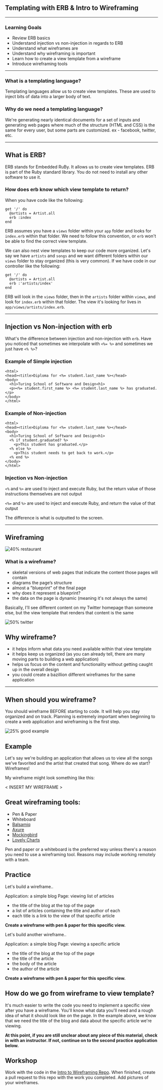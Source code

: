 ## Templating with ERB & Intro to Wireframing

---

### Learning Goals
- Review ERB basics
- Understand injection vs non-injection in regards to ERB
- Understand what wireframes are
- Understand why wireframing is important
- Learn how to create a view template from a wireframe
- Introduce wireframing tools

---

### What is a templating language?

Templating languages allow us to create view templates. These are used to inject bits of data into a larger body of text.

### Why do we need a templating language?

We're generating nearly identical documents for a set of inputs and generating web pages where much of the structure (HTML and CSS) is the same for every user, but some parts are customized. ex - facebook, twitter, etc.

---

## What is ERB?

ERB stands for Embedded RuBy. It allows us to create view templates. ERB is part of the Ruby standard library. You do not need to install any other software to use it.

### How does erb know which view template to return?

When you have code like the following:

```
get '/' do
  @artists = Artist.all
  erb :index
end
```

ERB assumes you have a `views` folder within your `app` folder and looks for `index.erb` within that folder. We need to follow this convention, or `erb` won't be able to find the correct view template.

We can also nest view templates to keep our code more organized. Let's say we have `artists` and `songs` and we want different folders within our `views` folder to stay organized (this is very common). If we have code in our controller like the following:

```
get '/' do
  @artists = Artist.all
  erb :'artists/index'
end
```

ERB will look in the `views` folder, then in the `artists` folder within `views`, and look for `index.erb` within that folder. The view it's looking for lives in `app/views/artists/index.erb`. 

---

## Injection vs Non-injection with erb

What's the difference between injection and non-injection with `erb`. Have you noticed that sometimes we interpolate with `<%= %>` and sometimes we just have `<% %>`? 

### Example of Simple injection

```
<html>
<head><title>Diploma for <%= student.last_name %></head>
<body>
  <h1>Turing School of Software and Design<h1>
  <p><%= student.first_name %> <%= student.last_name %> has graduated.</p>
</body>
</html>
```

### Example of Non-injection

```
<html>
<head><title>Diploma for <%= student.last_name %></head>
<body>
  <h1>Turing School of Software and Design<h1>
  <% if student.graduated? %>
    <p>This student has graduated.</p>
  <% else %>
    <p>This student needs to get back to work.</p>
  <% end %>
</body>
</html>
```

### Injection vs Non-injection

`<%` and `%>` are used to inject and execute Ruby, but the return value of those instructions themselves are not output

`<%=` and `%>` are used to inject and execute Ruby, and return the value of that output

The difference is what is outputted to the screen.

---

## Wireframing

![40% restaurant](https://static.skillshare.com/uploads/project/c8b8a01fcb0903765428b06c9a03026f/0eb88a2a)

### What is a wireframe?

- skeletal versions of web pages that indicate the content those pages will contain
- diagrams the page’s structure
- almost a "blueprint" of the final page
- why does it represent a blueprint?
- the data on the page is dynamic (meaning it's not always the same)

Basically, I'll see different content on my Twitter homepage than someone else, but the view template that renders that content is the same


![50% twitter](http://creately.com/images/landing-new/wireframe/wireframe-2-large.jpg)


## Why wireframe?

- it helps inform what data you need available within that view template
- it helps keep us organized (as you can already tell, there are many moving parts to building a web application)
- helps us focus on the content and functionality without getting caught up in the overall design
- you could create a bazillion different wireframes for the same application

---

## When should you wireframe?

You should wireframe BEFORE starting to code. It will help you stay organized and on track. Planning is extremely important when beginning to create a web application and wireframing is the first step.


![25% good example](https://mir-s3-cdn-cf.behance.net/project_modules/hd/a7234913421913.56280d3b3c65d.png)

## Example

Let's say we're building an application that allows us to view all the songs we've favorited and the artist that created that song. Where do we start? Wireframes!

My wireframe might look something like this:

< INSERT MY WIREFRAME >

## **Great** wireframing tools:

- Pen & Paper
- Whiteboard
- [Balsamiq](https://balsamiq.com/) 
- [Axure](http://www.axure.com/)
- [Mockingbird](https://gomockingbird.com/home)
- [Lovely Charts](http://lovelycharts.com/)

Pen and paper or a whiteboard is the preferred way unless there's a reason you need to use a wireframing tool. Reasons may include working remotely with a team.

## Practice

Let's build a wireframe.. 

Application: a simple blog
Page: viewing list of articles

- the title of the blog at the top of the page
- a list of articles containing the title and author of each
- each title is a link to the view of that specific article

**Create a wireframe with pen & paper for this specific view.**

Let's build another wireframe..

Application: a simple blog
Page: viewing a specific article

- the title of the blog at the top of the page
- the title of the article
- the body of the article
- the author of the article

**Create a wireframe with pen & paper for this specific view.**


## How do we go from wireframe to view template?

It's much easier to write the code you need to implement a specific view after you have a wireframe. You'll know what data you'll need and a rough idea of what it should look like on the page. In the example above, we know that we need the title of the blog and data about the specific article we're viewing.

**At this point, if you are still unclear about any piece of this material, check in with an instructor. If not, continue on to the second practice application below.**

## Workshop

Work with the code in the [Intro to Wireframing Repo](https://github.com/case-eee/wireframing-example). When finished, create a pull request to this repo with the work you completed. Add pictures of your wireframes. 

